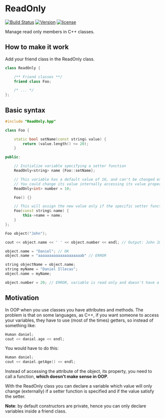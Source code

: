 # ReadOnly

[![Build Status](https://travis-ci.org/illescasDaniel/ReadOnly.svg?branch=master)](https://travis-ci.org/illescasDaniel/ReadOnly)
[![Version](https://img.shields.io/badge/version-v1.4.1--beta2-green.svg)](https://github.com/illescasDaniel/ReadOnly/releases)
[![license](https://img.shields.io/github/license/mashape/apistatus.svg?maxAge=2592000)](https://github.com/illescasDaniel/ReadOnly/blob/master/LICENCE)  

Manage read only members in C++ classes.

How to make it work
------
Add your friend class in the ReadOnly class.  
```C++
class ReadOnly {

	/** Friend classes **/
	friend class Foo;

	/* ... */
};
```

Basic syntax
------
```C++
#include "ReadOnly.hpp"

class Foo {

	static bool setName(const string& value) {
		return (value.length() <= 20);
	}

public:

	// Initialize variable specifying a setter function
	ReadOnly<string> name {Foo::setName}; 

	// This variable has a default value of 10, and can't be changed externally 
	// You could change its value internally accessing its value property (number.value)
	ReadOnly<int> number = 10; 

	Foo() {}

	// This will assign the new value only if the specific setter function returns true
	Foo(const string& name) { 
		this->name = name; 
	}
};

Foo object("John");

cout << object.name << ' ' << object.number << endl; // Output: John 10

object.name = "Daniel"; // OK  
object.name = "aaaaaaaaaaaaaaaaaaaab" // ERROR

string objectName = object.name;  
string myName = "Daniel Illecas";  
object.name = myName;  

object.number = 20; // ERROR, variable is read only and doesn't have a setter

```

Motivation
--------
In OOP when you use classes you have attributes and methods. 
The problem is that on some languages, as C++, if you want someone to access your variables, they
have to use (most of the times) getters, so instead of something like: 

```C++
Human daniel;  
cout << daniel.age << endl;  
```  

You would have to do this: 

```C++
Human daniel;  
cout << daniel.getAge() << endl; 
```

Instead of accessing the attribute of the object, its property, you need to call a function, **which doesn't make sense in OOP**.  

With the ReadOnly class you can declare a variable which value will only change (externally) if a setter function is specified and if the value satisfy the setter.  

**Note**: by default constructors are private, hence you can only declare variables inside a friend class.
